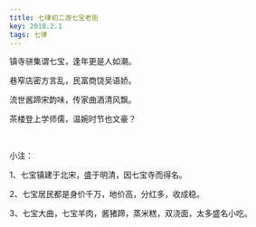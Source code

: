 ```yaml
---
title: 七律初二游七宝老街
key: 2018.2.1
tags: 七律
---
```


镇寺骈集谓七宝，逢年更是人如潮。

巷窄店密方言乱，民富商饶吴语娇。

流世酱蹄宋韵味，传家曲酒清风飘。

茶楼登上学师儒，温婉时节也文豪？

</br>

小注：

1、七宝镇建于北宋，盛于明清，因七宝寺而得名。

2、七宝居民都是身价千万，地价高，分红多，收成稳。

3、七宝大曲，七宝羊肉，酱猪蹄，蒸米糕，双浇面，太多盛名小吃。

</br>

